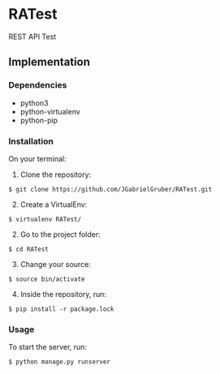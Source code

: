 # RATest
REST API Test

## Implementation

### Dependencies

* python3
* python-virtualenv
* python-pip

### Installation
On your terminal:

1. Clone the repository:
```
$ git clone https://github.com/JGabrielGruber/RATest.git
```
2. Create a VirtualEnv:
```
$ virtualenv RATest/
```
2. Go to the project folder:
```
$ cd RATest
```
3. Change your source:
```
$ source bin/activate
```
4. Inside the repository, run:
```
$ pip install -r package.lock 
```

### Usage

To start the server, run:
```
$ python manage.py runserver
```
